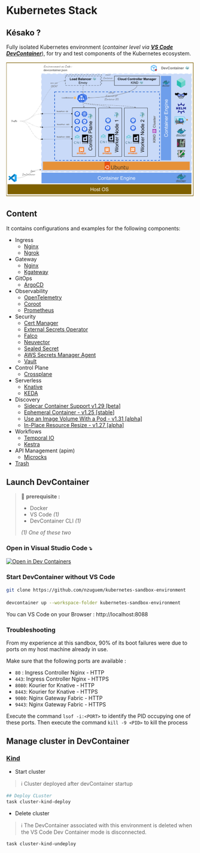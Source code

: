 # Kubernetes Stack

## Késako ?

Fully isolated Kubernetes environment (*container level via **[VS Code DevContainer][vs-code-dev-container-doc]***), for try and test components of the Kubernetes ecosystem.

![](images/k8s-env-arch.svg)

## Content

It contains configurations and examples for the following components:

- Ingress
  - [Nginx](ingress/nginx)
  - [Ngrok](ingress/ngrok)
- Gateway
  - [Nginx](gateway/nginx)
  - [Kgateway](gateway/kgateway)
- GitOps
  - [ArgoCD](gitops/argocd)
- Observability
  - [OpenTelemetry](observability/otel)
  - [Coroot](observability/coroot)
  - [Prometheus](observability/prometheus)
- Security
  - [Cert Manager](security/cert-manager)
  - [External Secrets Operator](security/ESO)
  - [Falco](security/falco)
  - [Neuvector](security/neuvector)
  - [Sealed Secret](security/sealed-secret)
  - [AWS Secrets Manager Agent](security/aws-secret-manager-agent)
  - [Vault](security/vault)
- Control Plane
  - [Crossplane](platform/crossplane)
- Serverless
  - [Knative](serverless/knative)
  - [KEDA](serverless/keda)
- Discovery
  - [Sidecar Container Support v1.29 [beta]](discovery/sidecar-container-support-1.29-beta)
  - [Ephemeral Container - v1.25 [stable]](discovery/ephemeral-container-1.25-stable)
  - [Use an Image Volume With a Pod - v1.31 [alpha]](discovery/image-volume-with-pod-1.31-alpha)
  - [In-Place Resource Resize - v1.27 [alpha]](discovery/in-place-resource-resize-1.27-alpha)
- Workflows
  - [Temporal IO](workflows/temporal)
  - [Kestra](workflows/kestra)
- API Management (apim)
  - [Microcks](apim/microcks)
- [Trash](trash/)

## Launch DevContainer

> 📌 **prerequisite :**
>
> - Docker
> - VS Code *(1)*
> - DevContainer CLI *(1)*
>
> *(1) One of these two*

### Open in Visual Studio Code ⤵️

[![Open in Dev Containers](https://img.shields.io/static/v1?label=Dev%20Containers&message=Open&color=blue&logo=visualstudiocode)](https://vscode.dev/redirect?url=vscode://ms-vscode-remote.remote-containers/cloneInVolume?url=https://github.com/nzuguem/kubernetes-sandbox-environment)

### Start DevContainer without VS Code

```bash
git clone https://github.com/nzuguem/kubernetes-sandbox-environment

devcontainer up --workspace-folder kubernetes-sandbox-environment
```

You can VS Code on your Browser : http://localhost:8088

### Troubleshooting

From my experience at this sandbox, 90% of its boot failures were due to ports on my host machine already in use.

Make sure that the following ports are available :

- `80` : Ingress Controller Nginx - HTTP
- `443`: Ingress Controller Nginx - HTTPS
- `8080`: Kourier for Knative - HTTP
- `8443`: Kourier for Knative - HTTPS
- `9080`: Nginx Gateway Fabric - HTTP
- `9443`: Nginx Gateway Fabric - HTTPS

Execute the command `lsof -i:<PORT>` to identify the PID occupying one of these ports. Then execute the command `kill -9 <PID>` to kill the process

## Manage cluster in DevContainer

### [Kind][kind-doc]

- Start cluster

> ℹ️ Cluster deployed after devContainer startup

```bash
## Deploy CLuster
task cluster-kind-deploy
```

- Delete cluster

> ℹ️ The DevContainer associated with this environment is deleted when the VS Code Dev Container mode is disconnected.

```bash
task cluster-kind-undeploy
```

<!-- Links -->
[kind-doc]:https://kind.sigs.k8s.io/
[vs-code-dev-container-doc]: https://code.visualstudio.com/docs/devcontainers/containers
